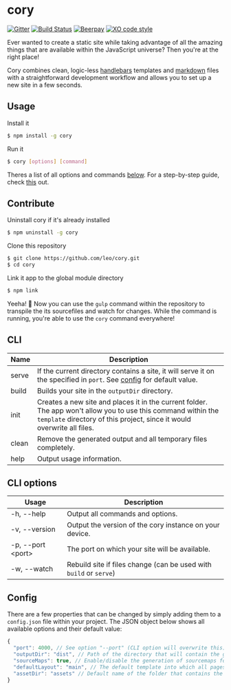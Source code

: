 # cory

[![Gitter](https://badges.gitter.im/leo/cory.svg)](https://gitter.im/leo/cory?utm_source=badge&utm_medium=badge&utm_campaign=pr-badge&utm_content=badge)
[![Build Status](https://travis-ci.org/leo/cory.svg?branch=master)](https://travis-ci.org/leo/cory)
[![Beerpay](https://beerpay.io/leo/cory/badge.svg?style=flat)](https://beerpay.io/leo/cory)
[![XO code style](https://img.shields.io/badge/code_style-XO-5ed9c7.svg)](https://github.com/sindresorhus/xo)

Ever wanted to create a static site while taking advantage of all the amazing things that are available within the JavaScript universe? Then you're at the right place!

Cory combines clean, logic-less [handlebars](http://handlebarsjs.com) templates and [markdown](https://daringfireball.net/projects/markdown/) files with a straightforward development workflow and allows you to set up a new site in a few seconds.

## Usage

Install it

```bash
$ npm install -g cory
```

Run it

```bash
$ cory [options] [command]
```

Theres a list of all options and commands [below](#cli). For a step-by-step guide, check [this](https://github.com/leo/cory/wiki) out.

## Contribute

Uninstall cory if it's already installed

```bash
$ npm uninstall -g cory
```

Clone this repository

```bash
$ git clone https://github.com/leo/cory.git
$ cd cory
```

Link it app to the global module directory

```bash
$ npm link
```

Yeeha! :horse: Now you can use the `gulp` command within the repository to transpile the its sourcefiles and watch for changes. While the command is running, you're able to use the `cory` command everywhere!

## CLI

| Name                | Description |
| ------------------- | ----------- |
| serve               | If the current directory contains a site, it will serve it on the specified in `port`. See [config](#configuration) for default value. |
| build               | Builds your site in the `outputDir` directory. |
| init                | Creates a new site and places it in the current folder. The app won't allow you to use this command within the `template` directory of this project, since it would overwrite all files. |
| clean               | Remove the generated output and all temporary files completely. |
| help                | Output usage information. |

## CLI options

| Usage                     | Description |
| ------------------------- | ----------- |
| -h, --help                | Output all commands and options. |
| -v, --version             | Output the version of the cory instance on your device. |
| -p, --port &#60;port&#62; | The port on which your site will be available. |
| -w, --watch               | Rebuild site if files change (can be used with `build` or `serve`) |

## Config

There are a few properties that can be changed by simply adding them to a `config.json` file within your project. The JSON object below shows all available options and their default value:

```js
{
  "port": 4000, // See option "--port" (CLI option will overwrite this)
  "outputDir": "dist", // Path of the directory that will contain the generated site
  "sourceMaps": true, // Enable/disable the generation of sourcemaps for assets
  "defaultLayout": "main", // The default template into which all pages will be wrapped
  "assetDir": "assets" // Default name of the folder that contains the assets
}
```
